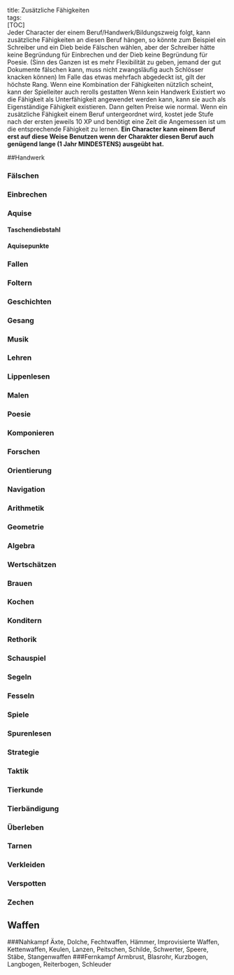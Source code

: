 title: Zusätzliche Fähigkeiten  
tags:   
[TOC]  
Jeder Character der einem Beruf/Handwerk/Bildungszweig folgt, kann zusätzliche Fähigkeiten an diesen Beruf hängen, so könnte zum Beispiel ein Schreiber und ein Dieb beide Fälschen wählen, aber der Schreiber hätte keine Begründung für Einbrechen und der Dieb keine Begründung für Poesie.
(Sinn des Ganzen ist es mehr Flexibilität zu geben, jemand der gut Dokumente fälschen kann, muss nicht zwangsläufig auch Schlösser knacken können)
Im Falle das etwas mehrfach abgedeckt ist, gilt der höchste Rang. Wenn eine Kombination der Fähigkeiten nützlich scheint, kann der Spielleiter auch rerolls gestatten
Wenn kein Handwerk Existiert wo die Fähigkeit als Unterfähigkeit angewendet werden kann, kann sie auch als Eigenständige Fähigkeit existieren. Dann gelten Preise wie normal. Wenn ein zusätzliche Fähigkeit einem Beruf untergeordnet wird, kostet jede Stufe nach der ersten jeweils 10 XP und benötigt eine Zeit die Angemessen ist um die entsprechende Fähigkeit zu lernen. 
**Ein Character kann einem Beruf erst auf diese Weise Benutzen wenn der Charakter diesen Beruf auch genügend lange (1 Jahr MINDESTENS) ausgeübt hat.**



##Handwerk
### Fälschen
### Einbrechen
### Aquise
#### Taschendiebstahl
#### Aquisepunkte
### Fallen
### Foltern
### Geschichten
### Gesang
### Musik
### Lehren
### Lippenlesen
### Malen
### Poesie
### Komponieren
### Forschen
### Orientierung
### Navigation
### Arithmetik
### Geometrie
### Algebra
### Wertschätzen
### Brauen
### Kochen
### Konditern
### Rethorik
### Schauspiel
### Segeln
### Fesseln
### Spiele
### Spurenlesen
### Strategie
### Taktik
### Tierkunde
### Tierbändigung
### Überleben
### Tarnen
### Verkleiden
### Verspotten
### Zechen

## Waffen
###Nahkampf
Äxte, Dolche, Fechtwaffen, Hämmer, Improvisierte Waffen, Kettenwaffen, Keulen, Lanzen, Peitschen, Schilde, Schwerter, Speere, Stäbe, Stangenwaffen
###Fernkampf
Armbrust, Blasrohr, Kurzbogen, Langbogen, Reiterbogen, Schleuder

